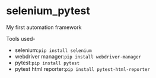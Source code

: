 # selenium_pytest
My first automation framework


Tools used-


- selenium:`pip install selenium`
- webdriver manager:`pip install webdriver-manager`
- pytest:`pip install pytest`
- pytest html reporter:`pip install pytest-html-reporter`
